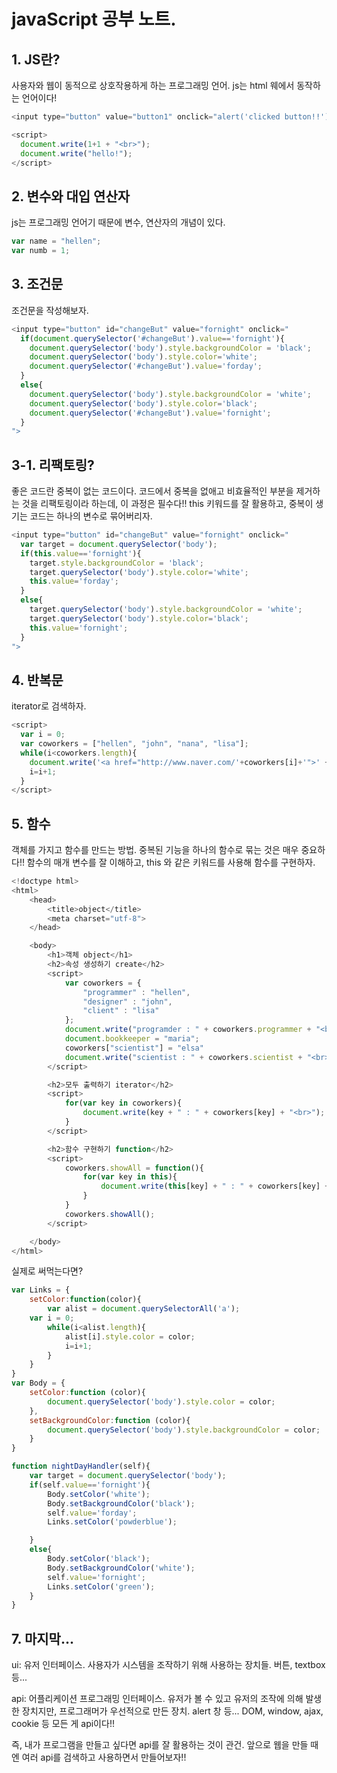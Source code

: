 # javaScript 공부 노트. 

## 1. JS란?
사용자와 웹이 동적으로 상호작용하게 하는 프로그래밍 언어. js는 html 웨에서 동작하는 언어이다! 
```ex.js
<input type="button" value="button1" onclick="alert('clicked button!!')">

<script>
  document.write(1+1 + "<br>");
  document.write("hello!");
</script>
```

## 2. 변수와 대입 연산자
js는 프로그래밍 언어기 때문에 변수, 연산자의 개념이 있다. 
```ex.js
var name = "hellen";
var numb = 1;
```

## 3. 조건문
조건문을 작성해보자.
```ex.js
<input type="button" id="changeBut" value="fornight" onclick="
  if(document.querySelector('#changeBut').value=='fornight'){
    document.querySelector('body').style.backgroundColor = 'black';
    document.querySelector('body').style.color='white';
    document.querySelector('#changeBut').value='forday';
  }
  else{
    document.querySelector('body').style.backgroundColor = 'white';
    document.querySelector('body').style.color='black';
    document.querySelector('#changeBut').value='fornight';
  }
">
```

## 3-1. 리팩토링?
좋은 코드란 중복이 없는 코드이다. 코드에서 중복을 없애고 비효율적인 부분을 제거하는 것을 리팩토링이라 하는데, 이 과정은 필수다!! this 키워드를 잘 활용하고, 중복이 생기는 코드는 하나의 변수로 묶어버리자.
```ex.js
<input type="button" id="changeBut" value="fornight" onclick="
  var target = document.querySelector('body');
  if(this.value=='fornight'){
    target.style.backgroundColor = 'black';
    target.querySelector('body').style.color='white';
    this.value='forday';
  }
  else{
    target.querySelector('body').style.backgroundColor = 'white';
    target.querySelector('body').style.color='black';
    this.value='fornight';
  }
">
```

## 4. 반복문
iterator로 검색하자.
```ex.js
<script>
  var i = 0;
  var coworkers = ["hellen", "john", "nana", "lisa"];
  while(i<coworkers.length){
    document.write('<a href="http://www.naver.com/'+coworkers[i]+'">' + coworkers[i] + '</a>' + "<br>");
    i=i+1;
  }
</script>
```

## 5. 함수
객체를 가지고 함수를 만드는 방법. 
중복된 기능을 하나의 함수로 묶는 것은 매우 중요하다!! 함수의 매개 변수를 잘 이해하고, this 와 같은 키워드를 사용해 함수를 구현하자.
```ex.js
<!doctype html>
<html>
    <head>
        <title>object</title>
        <meta charset="utf-8">
    </head>

    <body>
        <h1>객체 object</h1>
        <h2>속성 생성하기 create</h2>
        <script>
            var coworkers = {
                "programmer" : "hellen",
                "designer" : "john",
                "client" : "lisa"
            };
            document.write("programder : " + coworkers.programmer + "<br>");
            document.bookkeeper = "maria";
            coworkers["scientist"] = "elsa"
            document.write("scientist : " + coworkers.scientist + "<br>");        
        </script>

        <h2>모두 출력하기 iterator</h2>
        <script>
            for(var key in coworkers){
                document.write(key + " : " + coworkers[key] + "<br>");
            }
        </script>

        <h2>함수 구현하기 function</h2>
        <script>
            coworkers.showAll = function(){
                for(var key in this){
                    document.write(this[key] + " : " + coworkers[key] + "<br>");
                }
            }
            coworkers.showAll();
        </script>

    </body>
</html>
```

실제로 써먹는다면?
```ex.js
var Links = {
    setColor:function(color){
        var alist = document.querySelectorAll('a');
    var i = 0;
        while(i<alist.length){
            alist[i].style.color = color;
            i=i+1;
        }
    } 
}
var Body = {
    setColor:function (color){
        document.querySelector('body').style.color = color;
    },
    setBackgroundColor:function (color){
        document.querySelector('body').style.backgroundColor = color;
    }
}

function nightDayHandler(self){
    var target = document.querySelector('body');
    if(self.value=='fornight'){
        Body.setColor('white');
        Body.setBackgroundColor('black');
        self.value='forday';
        Links.setColor('powderblue');

    }
    else{
        Body.setColor('black');
        Body.setBackgroundColor('white');
        self.value='fornight';
        Links.setColor('green');
    }
}
```
## 7. 마지막...
ui: 유저 인터페이스. 사용자가 시스템을 조작하기 위해 사용하는 장치들. 버튼, textbox 등...

api: 어플리케이션 프로그래밍 인터페이스. 유저가 볼 수 있고 유저의 조작에 의해 발생한 장치지만, 프로그래머가 우선적으로 만든 장치. alert 창 등...
DOM, window, ajax, cookie 등 모든 게 api이다!!

즉, 내가 프로그램을 만들고 싶다면 api를 잘 활용하는 것이 관건. 앞으로 웹을 만들 때엔 여러 api를 검색하고 사용하면서 만들어보자!!
